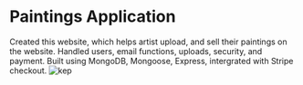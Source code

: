 # Paintings Application

Created this website, which helps artist upload, and sell their paintings on the website.
Handled users, email functions, uploads, security, and payment.
Built using MongoDB, Mongoose, Express, intergrated with Stripe checkout.
![kep](https://user-images.githubusercontent.com/130675477/236809321-9bb6a231-f08a-4264-92d6-c7623564c81e.png)
